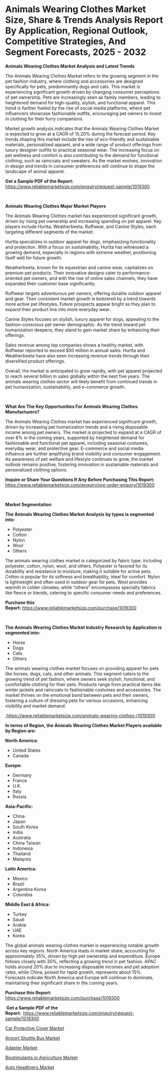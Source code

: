 <p><h1>Animals Wearing Clothes Market Size, Share & Trends Analysis Report By Application, Regional Outlook, Competitive Strategies, And Segment Forecasts, 2025 - 2032</h1></p><p><strong>Animals Wearing Clothes Market Analysis and Latest Trends</strong></p>
<p><p>The Animals Wearing Clothes Market refers to the growing segment in the pet fashion industry, where clothing and accessories are designed specifically for pets, predominantly dogs and cats. This market is experiencing significant growth driven by changing consumer perceptions of pet ownership. Pets are increasingly seen as family members, leading to heightened demand for high-quality, stylish, and functional apparel. This trend is further fueled by the rise of social media platforms, where pet influencers showcase fashionable outfits, encouraging pet owners to invest in clothing for their furry companions.</p><p>Market growth analysis indicates that the Animals Wearing Clothes Market is expected to grow at a CAGR of 15.20% during the forecast period. Key trends shaping this market include the rise of eco-friendly and sustainable materials, personalized apparel, and a wide range of product offerings from luxury designer outfits to practical seasonal wear. The increasing focus on pet wellness and comfort is also contributing to the demand for functional clothing, such as raincoats and sweaters. As the market evolves, innovation in design and trends in consumer preferences will continue to shape the landscape of animal apparel.</p></p>
<p><strong>Get a Sample PDF of the Report:&nbsp;</strong> <a href="https://www.reliablemarketsize.com/enquiry/request-sample/1019300?utm_campaign=2218&utm_medium=2&utm_source=Github&utm_content=ia&utm_term=05022025&utm_id=animals-wearing-clothes">https://www.reliablemarketsize.com/enquiry/request-sample/1019300</a></p>
<p>&nbsp;</p>
<p><strong>Animals Wearing Clothes Major Market Players</strong></p>
<p><p>The Animals Wearing Clothes market has experienced significant growth, driven by rising pet ownership and increasing spending on pet apparel. Key players include Hurtta, Weatherbeeta, Ruffwear, and Canine Styles, each targeting different segments of the market.</p><p>Hurtta specializes in outdoor apparel for dogs, emphasizing functionality and protection. With a focus on sustainability, Hurtta has witnessed a growing demand, especially in regions with extreme weather, positioning itself well for future growth.</p><p>Weatherbeeta, known for its equestrian and canine wear, capitalizes on premium pet products. Their innovative designs cater to performance-oriented pet owners, and with the rise of online sales channels, they have expanded their customer base significantly.</p><p>Ruffwear targets adventurous pet owners, offering durable outdoor apparel and gear. Their consistent market growth is bolstered by a trend towards more active pet lifestyles. Future prospects appear bright as they plan to expand their product line into more everyday wear.</p><p>Canine Styles focuses on stylish, luxury apparel for dogs, appealing to the fashion-conscious pet owner demographic. As the trend toward pet humanization deepens, they stand to gain market share by enhancing their offerings.</p><p>Sales revenue among top companies shows a healthy market, with Ruffwear reported to exceed $50 million in annual sales. Hurtta and Weatherbeeta have also seen increasing revenue trends through their diversified product offerings.</p><p>Overall, the market is anticipated to grow rapidly, with pet apparel projected to reach several billion in sales globally within the next five years. The animals wearing clothes sector will likely benefit from continued trends in pet humanization, sustainability, and e-commerce growth.</p></p>
<p>&nbsp;</p>
<p><strong>What Are The Key Opportunities For Animals Wearing Clothes Manufacturers?</strong></p>
<p><p>The Animals Wearing Clothes market has experienced significant growth, driven by increasing pet humanization trends and a rising disposable income among pet owners. The market is projected to expand at a CAGR of over 8% in the coming years, supported by heightened demand for fashionable and functional pet apparel, including seasonal costumes, everyday wear, and protective gear. E-commerce and social media influence are further amplifying brand visibility and consumer engagement. As awareness of pet welfare and lifestyle continues to grow, the market outlook remains positive, fostering innovation in sustainable materials and personalized clothing options.</p></p>
<p><strong>Inquire or Share Your Questions If Any Before Purchasing This Report:</strong> <a href="https://www.reliablemarketsize.com/enquiry/pre-order-enquiry/1019300?utm_campaign=2218&utm_medium=2&utm_source=Github&utm_content=ia&utm_term=05022025&utm_id=animals-wearing-clothes">https://www.reliablemarketsize.com/enquiry/pre-order-enquiry/1019300</a></p>
<p>&nbsp;</p>
<p><strong>Market Segmentation</strong></p>
<p><strong>The Animals Wearing Clothes Market Analysis by types is segmented into:</strong></p>
<p><ul><li>Polyester</li><li>Cotton</li><li>Nylon</li><li>Wool</li><li>Others</li></ul></p>
<p><p>The animals wearing clothes market is categorized by fabric type, including polyester, cotton, nylon, wool, and others. Polyester is favored for its durability and resistance to moisture, making it suitable for active pets. Cotton is popular for its softness and breathability, ideal for comfort. Nylon is lightweight and often used in outdoor gear for pets. Wool provides warmth in colder climates, while “others” encompasses specialty fabrics like fleece or blends, catering to specific consumer needs and preferences.</p></p>
<p><strong>Purchase this Report:&nbsp;</strong><a href="https://www.reliablemarketsize.com/purchase/1019300?utm_campaign=2218&utm_medium=2&utm_source=Github&utm_content=ia&utm_term=05022025&utm_id=animals-wearing-clothes">https://www.reliablemarketsize.com/purchase/1019300</a></p>
<p>&nbsp;</p>
<p><strong>The Animals Wearing Clothes Market Industry Research by Application is segmented into:</strong></p>
<p><ul><li>Horse</li><li>Dogs</li><li>Cats</li><li>Others</li></ul></p>
<p><p>The animals wearing clothes market focuses on providing apparel for pets like horses, dogs, cats, and other animals. This segment caters to the growing trend of pet fashion, where owners seek stylish, functional, and comfortable clothing for their pets. Products range from practical items like winter jackets and raincoats to fashionable costumes and accessories. The market thrives on the emotional bond between pets and their owners, fostering a culture of dressing pets for various occasions, enhancing visibility and market demand.</p></p>
<p><a href="https://www.reliablemarketsize.com/animals-wearing-clothes-r1019300?utm_campaign=2218&utm_medium=2&utm_source=Github&utm_content=ia&utm_term=05022025&utm_id=animals-wearing-clothes">&nbsp;https://www.reliablemarketsize.com/animals-wearing-clothes-r1019300</a></p>
<p><strong>In terms of Region, the Animals Wearing Clothes Market Players available by Region are:</strong></p>
<p>
    <p> <strong> North America: </strong>
        <ul>
            <li>United States</li>
            <li>Canada</li>
        </ul>
        </p> 
    <p> <strong> Europe: </strong>
        <ul>
            <li>Germany</li>
            <li>France</li>
            <li>U.K.</li>
            <li>Italy</li>
            <li>Russia</li>
        </ul>
        </p> 
    <p> <strong> Asia-Pacific: </strong>
        <ul>
            <li>China</li>
            <li>Japan</li>
            <li>South Korea</li>
            <li>India</li>
            <li>Australia</li>
            <li>China Taiwan</li>
            <li>Indonesia</li>
            <li>Thailand</li>
            <li>Malaysia</li>
        </ul>
        </p> 
    <p> <strong> Latin America: </strong>
        <ul>
            <li>Mexico</li>
            <li>Brazil</li>
            <li>Argentina Korea</li>
            <li>Colombia</li>
        </ul>
        </p> 
    <p> <strong> Middle East & Africa: </strong>
        <ul>
            <li>Turkey</li>
            <li>Saudi</li>
            <li>Arabia</li>
            <li>UAE</li>
            <li>Korea</li>
        </ul>
    </p>
    </p>
<p><p>The global animals wearing clothes market is experiencing notable growth across key regions. North America leads in market share, accounting for approximately 35%, driven by high pet ownership and expenditure. Europe follows closely with 30%, reflecting a growing trend in pet fashion. APAC holds around 20% due to increasing disposable incomes and pet adoption rates, while China, poised for rapid growth, represents about 15%. Forecasts indicate North America and Europe will continue to dominate, maintaining their significant share in the coming years.</p></p>
<p><strong>Purchase this Report: </strong><a href="https://www.reliablemarketsize.com/purchase/1019300?utm_campaign=2218&utm_medium=2&utm_source=Github&utm_content=ia&utm_term=05022025&utm_id=animals-wearing-clothes">https://www.reliablemarketsize.com/purchase/1019300</a></p>
<p>&nbsp;<strong>Get a Sample PDF of the Report:&nbsp;&nbsp;</strong><a href="https://www.reliablemarketsize.com/enquiry/request-sample/1019300?utm_campaign=2218&utm_medium=2&utm_source=Github&utm_content=ia&utm_term=05022025&utm_id=animals-wearing-clothes">https://www.reliablemarketsize.com/enquiry/request-sample/1019300</a></p>
<p><strong></strong></p>
<p><p><a href="https://www.linkedin.com/pulse/report-global-car-protective-cover-size-valuation-current-jmidc?utm_campaign=2218&utm_medium=2&utm_source=Github&utm_content=ia&utm_term=05022025&utm_id=animals-wearing-clothes">Car Protective Cover Market</a></p><p><a href="https://www.linkedin.com/pulse/airport-shuttle-bus-market-forecast-future-growth-opportunities-wihfe?utm_campaign=2218&utm_medium=2&utm_source=Github&utm_content=ia&utm_term=05022025&utm_id=animals-wearing-clothes">Airport Shuttle Bus Market</a></p><p><a href="https://github.com/edacruz6/Market-Research-Report-List-1/blob/main/adapter-market.md?utm_campaign=2218&utm_medium=2&utm_source=Github&utm_content=ia&utm_term=05022025&utm_id=animals-wearing-clothes">Adapter Market</a></p><p><a href="https://www.linkedin.com/pulse/biostimulants-agriculture-market-sizeshare-recent-development-6vroc?utm_campaign=2218&utm_medium=2&utm_source=Github&utm_content=ia&utm_term=05022025&utm_id=animals-wearing-clothes">Biostimulants in Agriculture Market</a></p><p><a href="https://www.linkedin.com/pulse/auto-headliners-market-growth-outlook-projected-cagr-44-from-jsyhe?utm_campaign=2218&utm_medium=2&utm_source=Github&utm_content=ia&utm_term=05022025&utm_id=animals-wearing-clothes">Auto Headliners Market</a></p></p>